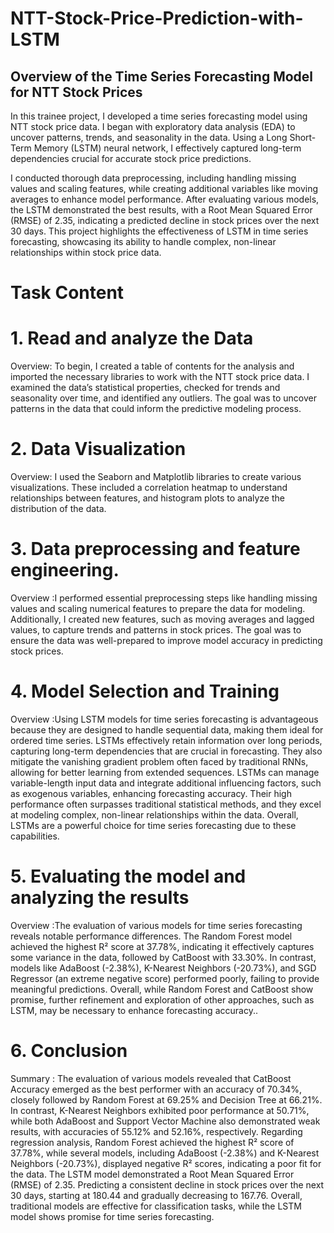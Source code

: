    # NTT-Stock-Price-Prediction-with-LSTM

## Overview of the Time Series Forecasting Model for NTT Stock Prices
In this trainee project, I developed a time series forecasting model using NTT stock price data. I began with exploratory data analysis (EDA) to uncover patterns, trends, and seasonality in the data. Using a Long Short-Term Memory (LSTM) neural network, I effectively captured long-term dependencies crucial for accurate stock price predictions.

I conducted thorough data preprocessing, including handling missing values and scaling features, while creating additional variables like moving averages to enhance model performance. After evaluating various models, the LSTM demonstrated the best results, with a Root Mean Squared Error (RMSE) of 2.35, indicating a predicted decline in stock prices over the next 30 days. This project highlights the effectiveness of LSTM in time series forecasting, showcasing its ability to handle complex, non-linear relationships within stock price data.
# Task Content
 # 1.	Read and analyze the Data
Overview: To begin, I created a table of contents for the analysis and imported the necessary libraries to work with the NTT stock price data. I examined the data’s statistical properties, checked for trends and seasonality over time, and identified any outliers. The goal was to uncover patterns in the data that could inform the predictive modeling process.
# 2.	Data Visualization
  Overview: I used the Seaborn and Matplotlib libraries to create various visualizations. These included a correlation heatmap to understand relationships between features, and histogram plots to analyze the distribution of the data.
# 3.	Data preprocessing and feature engineering.
Overview :I performed essential preprocessing steps like handling missing values and scaling numerical features to prepare the data for modeling. Additionally, I created new features, such as moving averages and lagged values, to capture trends and patterns in stock prices. The goal was to ensure the data was well-prepared to improve model accuracy in predicting stock prices.
# 4.	Model Selection and Training
Overview :Using LSTM models for time series forecasting is advantageous because they are designed to handle sequential data, making them ideal for ordered time series. LSTMs effectively retain information over long periods, capturing long-term dependencies that are crucial in forecasting. They also mitigate the vanishing gradient problem often faced by traditional RNNs, allowing for better learning from extended sequences. LSTMs can manage variable-length input data and integrate additional influencing factors, such as exogenous variables, enhancing forecasting accuracy. Their high performance often surpasses traditional statistical methods, and they excel at modeling complex, non-linear relationships within the data. Overall, LSTMs are a powerful choice for time series forecasting due to these capabilities.
# 5.	Evaluating the model and analyzing the results
Overview :The evaluation of various models for time series forecasting reveals notable performance differences. The Random Forest model achieved the highest R² score at 37.78%, indicating it effectively captures some variance in the data, followed by CatBoost with 33.30%. In contrast, models like AdaBoost (-2.38%), K-Nearest Neighbors (-20.73%), and SGD Regressor (an extreme negative score) performed poorly, failing to provide meaningful predictions. Overall, while Random Forest and CatBoost show promise, further refinement and exploration of other approaches, such as LSTM, may be necessary to enhance forecasting accuracy..
# 6. Conclusion
Summary : The evaluation of various models revealed that CatBoost Accuracy emerged as the best performer with an accuracy of 70.34%, closely followed by Random Forest at 69.25% and Decision Tree at 66.21%. In contrast, K-Nearest Neighbors exhibited poor performance at 50.71%, while both AdaBoost and Support Vector Machine also demonstrated weak results, with accuracies of 55.12% and 52.16%, respectively.
Regarding regression analysis, Random Forest achieved the highest R² score of 37.78%, while several models, including AdaBoost (-2.38%) and K-Nearest Neighbors (-20.73%), displayed negative R² scores, indicating a poor fit for the data.
The LSTM model demonstrated a Root Mean Squared Error (RMSE) of 2.35.
Predicting a consistent decline in stock prices over the next 30 days, starting at 180.44 and gradually decreasing to 167.76. Overall, traditional models are effective for classification tasks, while the LSTM model shows promise for time series forecasting.
